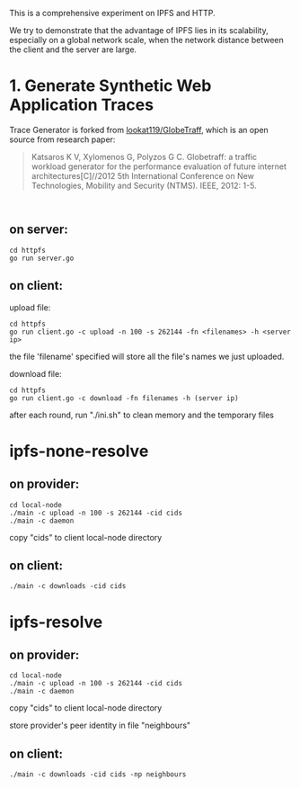 This is a comprehensive experiment on IPFS and HTTP. 

We try to demonstrate that the advantage of IPFS lies in its scalability, especially on a global network scale, when the network distance between the client and the server are large.


# 1. Generate Synthetic Web Application Traces

Trace Generator is forked from [lookat119/GlobeTraff](https://github.com/lookat119/GlobeTraff), which is an open source from research paper:
>Katsaros K V, Xylomenos G, Polyzos G C. Globetraff: a traffic workload generator for the performance evaluation of future internet architectures[C]//2012 5th International Conference on New Technologies, Mobility and Security (NTMS). IEEE, 2012: 1-5.
```
    

```

## on server:

```
cd httpfs
go run server.go
```

## on client:
upload file:
````
cd httpfs
go run client.go -c upload -n 100 -s 262144 -fn <filenames> -h <server ip>
````

the file 'filename' specified will store all the file's names we just uploaded.

download file:
```
cd httpfs
go run client.go -c download -fn filenames -h (server ip)
```

after each round, run "./ini.sh" to clean memory and the temporary files

# ipfs-none-resolve
## on provider:
````
cd local-node
./main -c upload -n 100 -s 262144 -cid cids
./main -c daemon
````
copy "cids" to client local-node directory

## on client:
````
./main -c downloads -cid cids
````

# ipfs-resolve
## on provider:
````
cd local-node
./main -c upload -n 100 -s 262144 -cid cids
./main -c daemon
````
copy "cids" to client local-node directory

store provider's peer identity in file "neighbours"
## on client:
````
./main -c downloads -cid cids -np neighbours
````
